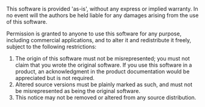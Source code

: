 This software is provided 'as-is', without any express or implied
warranty.  In no event will the authors be held liable for any
damages arising from the use of this software.

Permission is granted to anyone to use this software for any
purpose, including commercial applications, and to alter it and
redistribute it freely, subject to the following restrictions:

1. The origin of this software must not be misrepresented; you
   must not claim that you wrote the original software. If you use
   this software in a product, an acknowledgment in the product
   documentation would be appreciated but is not required.
2. Altered source versions must be plainly marked as such, and
   must not be misrepresented as being the original software.
3. This notice may not be removed or altered from any source
   distribution.
